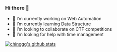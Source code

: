 ### Hi there 👋
- 🔭 I’m currently working on Web Automation
- 🌱 I’m currently learning Data Structure
- 👯 I’m looking to collaborate on CTF competitions
- 🤔 I’m looking for help with time management

[![chinggg's github stats](https://github-readme-stats.vercel.app/api?username=chinggg&show_icons=true&include_all_commits=true&theme=dracula)](https://github.com/anuraghazra/github-readme-stats)
<!--
**chinggg/chinggg** is a ✨ _special_ ✨ repository because its `README.md` (this file) appears on your GitHub profile.

Here are some ideas to get you started:

- 🔭 I’m currently working on ...
- 🌱 I’m currently learning cyber security
- 👯 I’m looking to collaborate on ...
- 🤔 I’m looking for help with ...
- 💬 Ask me about ...
- 📫 How to reach me: liuchinggg@gmail.com
- 😄 Pronouns: ...
- ⚡ Fun fact: ...
-->
